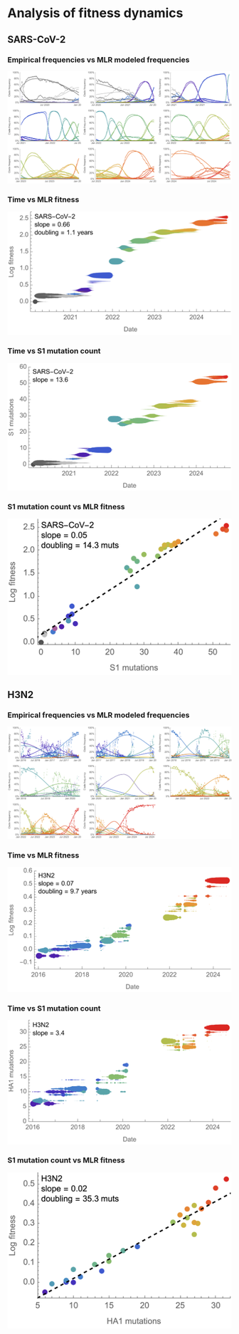 # Analysis of fitness dynamics

## SARS-CoV-2

### Empirical frequencies vs MLR modeled frequencies

![](figures/sarscov2_time_vs_frequency.png)

### Time vs MLR fitness

![](figures/sarscov2_time_vs_fitness.png)

### Time vs S1 mutation count

![](figures/sarscov2_time_vs_mut_count.png)

### S1 mutation count vs MLR fitness

![](figures/sarscov2_mut_count_vs_fitness.png)

## H3N2

### Empirical frequencies vs MLR modeled frequencies

![](figures/h3n2_time_vs_frequency.png)

### Time vs MLR fitness

![](figures/h3n2_time_vs_fitness.png)

### Time vs S1 mutation count

![](figures/h3n2_time_vs_mut_count.png)

### S1 mutation count vs MLR fitness

![](figures/h3n2_mut_count_vs_fitness.png)
